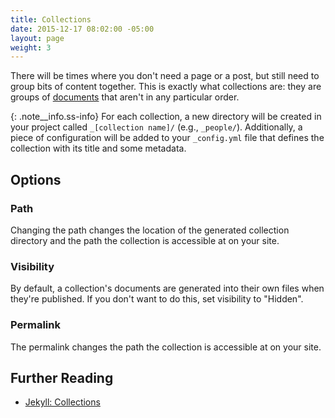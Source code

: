 ```yaml
---
title: Collections
date: 2015-12-17 08:02:00 -05:00
layout: page
weight: 3
---
```


There will be times where you don't need a page or a post, but still need to group bits of content together. This is exactly what collections are: they are groups of [documents](/managing-content/documents/) that aren't in any particular order.

{: .note__info.ss-info}
For each collection, a new directory will be created in your project called `_[collection name]/` (e.g., `_people/`). Additionally, a piece of configuration will be added to your `_config.yml` file that defines the collection with its title and some metadata.


## Options

### Path

Changing the path changes the location of the generated collection directory and the path the collection is accessible at on your site.

### Visibility

By default, a collection's documents are generated into their own files when they're published. If you don't want to do this, set visibility to "Hidden".

### Permalink

The permalink changes the path the collection is accessible at on your site.

## Further Reading

- [Jekyll: Collections](http://jekyllrb.com/docs/collections/)

